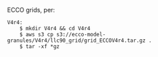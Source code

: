 ECCO grids, per:

    V4r4:
        $ mkdir V4r4 && cd V4r4
        $ aws s3 cp s3://ecco-model-granules/V4r4/llc90_grid/grid_ECCOV4r4.tar.gz .
        $ tar -xf *gz
